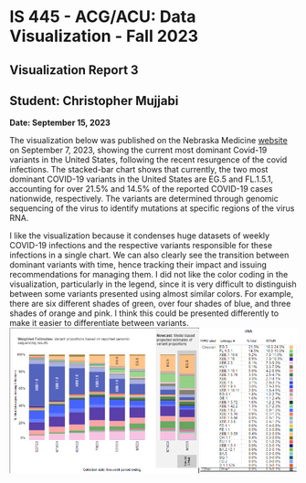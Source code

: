 IS 445 - ACG/ACU: Data Visualization - Fall 2023
===============================================
Visualization Report 3
-----------------------
Student: Christopher Mujjabi
----------------------------
**Date: September 15, 2023**

The visualization below was published on the Nebraska Medicine [website](https://www.nebraskamed.com/COVID/what-covid-19-variants-are-going-around) on September 7, 2023, showing the current most dominant Covid-19 variants in the United States, following the recent resurgence of the covid infections. The stacked-bar chart shows that currently, the two most dominant COVID-19 variants in the United States are EG.5 and FL.1.5.1, accounting for over 21.5% and 14.5% of the reported COVID-19 cases nationwide, respectively. The variants are determined through genomic sequencing of the virus to identify mutations at specific regions of the virus RNA.

I like the visualization because it condenses huge datasets of weekly COVID-19 infections and the respective variants responsible for these infections in a single chart. We can also clearly see the transition between dominant variants with time, hence tracking their impact and issuing recommendations for managing them. 
I did not like the color coding in the visualization, particularly in the legend, since it is very difficult to distinguish between some variants presented using almost similar colors. For example, there are six different shades of green, over four shades of blue, and three shades of orange and pink. I think this could be presented differently to make it easier to differentiate between variants.
![Alt text](image-1.png)
